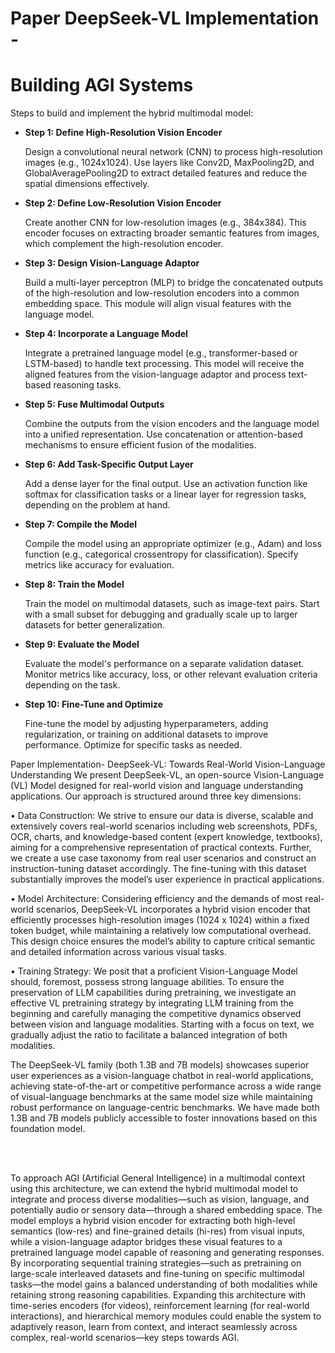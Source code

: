 <h1> Paper DeepSeek-VL Implementation - </h1>
<h1>Building AGI Systems </h1>

<p>Steps to build and implement the hybrid multimodal model:</p>

<ul>
  <li>
    <p><strong>Step 1: Define High-Resolution Vision Encoder</strong></p>
    <p>Design a convolutional neural network (CNN) to process high-resolution images (e.g., 1024x1024). Use layers like Conv2D, MaxPooling2D, and GlobalAveragePooling2D to extract detailed features and reduce the spatial dimensions effectively.</p>
  </li>

  <li>
    <p><strong>Step 2: Define Low-Resolution Vision Encoder</strong></p>
    <p>Create another CNN for low-resolution images (e.g., 384x384). This encoder focuses on extracting broader semantic features from images, which complement the high-resolution encoder.</p>
  </li>

  <li>
    <p><strong>Step 3: Design Vision-Language Adaptor</strong></p>
    <p>Build a multi-layer perceptron (MLP) to bridge the concatenated outputs of the high-resolution and low-resolution encoders into a common embedding space. This module will align visual features with the language model.</p>
  </li>

  <li>
    <p><strong>Step 4: Incorporate a Language Model</strong></p>
    <p>Integrate a pretrained language model (e.g., transformer-based or LSTM-based) to handle text processing. This model will receive the aligned features from the vision-language adaptor and process text-based reasoning tasks.</p>
  </li>

  <li>
    <p><strong>Step 5: Fuse Multimodal Outputs</strong></p>
    <p>Combine the outputs from the vision encoders and the language model into a unified representation. Use concatenation or attention-based mechanisms to ensure efficient fusion of the modalities.</p>
  </li>

  <li>
    <p><strong>Step 6: Add Task-Specific Output Layer</strong></p>
    <p>Add a dense layer for the final output. Use an activation function like softmax for classification tasks or a linear layer for regression tasks, depending on the problem at hand.</p>
  </li>

  <li>
    <p><strong>Step 7: Compile the Model</strong></p>
    <p>Compile the model using an appropriate optimizer (e.g., Adam) and loss function (e.g., categorical crossentropy for classification). Specify metrics like accuracy for evaluation.</p>
  </li>

  <li>
    <p><strong>Step 8: Train the Model</strong></p>
    <p>Train the model on multimodal datasets, such as image-text pairs. Start with a small subset for debugging and gradually scale up to larger datasets for better generalization.</p>
  </li>

  <li>
    <p><strong>Step 9: Evaluate the Model</strong></p>
    <p>Evaluate the model's performance on a separate validation dataset. Monitor metrics like accuracy, loss, or other relevant evaluation criteria depending on the task.</p>
  </li>

  <li>
    <p><strong>Step 10: Fine-Tune and Optimize</strong></p>
    <p>Fine-tune the model by adjusting hyperparameters, adding regularization, or training on additional datasets to improve performance. Optimize for specific tasks as needed.</p>
  </li>
</ul>



Paper Implementation- DeepSeek-VL: Towards Real-World Vision-Language Understanding
We present DeepSeek-VL, an open-source Vision-Language (VL) Model designed for real-world vision and language understanding applications. Our approach is structured around three key dimensions:

• Data Construction: We strive to ensure our data is diverse, scalable and extensively covers real-world scenarios including web screenshots, PDFs, OCR, charts, and knowledge-based content (expert knowledge, textbooks), aiming for a comprehensive representation of practical contexts. Further, we create a use case taxonomy from real user scenarios and construct an instruction-tuning dataset accordingly. The fine-tuning with this dataset substantially improves the model’s user experience in practical applications.

• Model Architecture: Considering efficiency and the demands of most real-world scenarios, DeepSeek-VL incorporates a hybrid vision encoder that efficiently processes high-resolution images (1024 x 1024) within a fixed token budget, while maintaining a relatively low computational overhead. This design choice ensures the model’s ability to capture critical semantic and detailed information across various visual tasks.

• Training Strategy: We posit that a proficient Vision-Language Model should, foremost, possess strong language abilities. To ensure the preservation of LLM capabilities during pretraining, we investigate an effective VL pretraining strategy by integrating LLM training from the beginning and carefully managing the competitive dynamics observed between vision and language modalities. Starting with a focus on text, we gradually adjust the ratio to facilitate a balanced integration of both modalities.

The DeepSeek-VL family (both 1.3B and 7B models) showcases superior user experiences as a vision-language chatbot in real-world applications, achieving state-of-the-art or competitive performance across a wide range of visual-language benchmarks at the same model size while maintaining robust performance on language-centric benchmarks. We have made both 1.3B and 7B models publicly accessible to foster innovations based on this foundation model.

<br><br>


To approach AGI (Artificial General Intelligence) in a multimodal context using this architecture, we can extend the hybrid multimodal model to integrate and process diverse modalities—such as vision, language, and potentially audio or sensory data—through a shared embedding space. The model employs a hybrid vision encoder for extracting both high-level semantics (low-res) and fine-grained details (hi-res) from visual inputs, while a vision-language adaptor bridges these visual features to a pretrained language model capable of reasoning and generating responses. By incorporating sequential training strategies—such as pretraining on large-scale interleaved datasets and fine-tuning on specific multimodal tasks—the model gains a balanced understanding of both modalities while retaining strong reasoning capabilities. Expanding this architecture with time-series encoders (for videos), reinforcement learning (for real-world interactions), and hierarchical memory modules could enable the system to adaptively reason, learn from context, and interact seamlessly across complex, real-world scenarios—key steps towards AGI.


